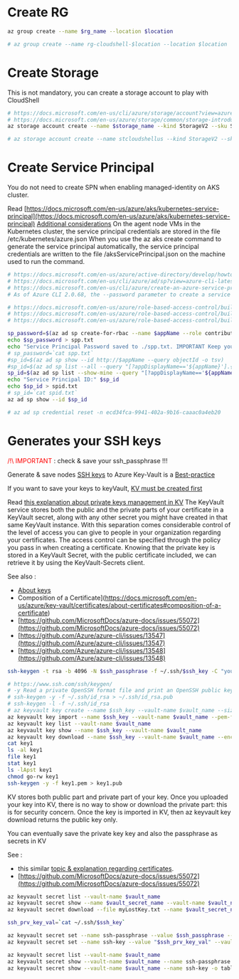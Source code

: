 # Create RG
```sh
az group create --name $rg_name --location $location

# az group create --name rg-cloudshell-$location --location $location

```

# Create Storage

This is not mandatory, you can create a storage account to play with CloudShell

```sh
# https://docs.microsoft.com/en-us/cli/azure/storage/account?view=azure-cli-latest#az-storage-account-create
# https://docs.microsoft.com/en-us/azure/storage/common/storage-introduction#types-of-storage-accounts
az storage account create --name $storage_name --kind StorageV2 --sku Standard_LRS --resource-group $rg_name --location $location --https-only true

# az storage account create --name stcloudshellus --kind StorageV2 --sku Standard_LRS -g rg-cloudshell-$location --location $location --https-only true

```

# Create Service Principal

You do not need to create SPN when enabling managed-identity on AKS cluster.

Read [https://docs.microsoft.com/en-us/azure/aks/kubernetes-service-principal](https://docs.microsoft.com/en-us/azure/aks/kubernetes-service-principal)
[Additional considerations](https://docs.microsoft.com/en-us/azure/aks/kubernetes-service-principal#additional-considerations)
On the agent node VMs in the Kubernetes cluster, the service principal credentials are stored in the file /etc/kubernetes/azure.json
When you use the az aks create command to generate the service principal automatically, the service principal credentials are written to the file /aksServicePrincipal.json on the machine used to run the command.

```sh
# https://docs.microsoft.com/en-us/azure/active-directory/develop/howto-create-service-principal-portal
# https://docs.microsoft.com/en-us/cli/azure/ad/sp?view=azure-cli-latest#az-ad-sp-create-for-rbac
# https://docs.microsoft.com/en-us/cli/azure/create-an-azure-service-principal-azure-cli?view=azure-cli-latest
# As of Azure CLI 2.0.68, the --password parameter to create a service principal with a user-defined password is no longer supported to prevent the accidental use of weak passwords.

# https://docs.microsoft.com/en-us/azure/role-based-access-control/built-in-roles
# https://docs.microsoft.com/en-us/azure/role-based-access-control/built-in-roles#azure-kubernetes-service-cluster-admin-role
# https://docs.microsoft.com/en-us/azure/role-based-access-control/built-in-roles#azure-kubernetes-service-cluster-user-role

sp_password=$(az ad sp create-for-rbac --name $appName --role contributor --query password --output tsv)
echo $sp_password > spp.txt
echo "Service Principal Password saved to ./spp.txt. IMPORTANT Keep your password ..." 
# sp_password=`cat spp.txt`
#sp_id=$(az ad sp show --id http://$appName --query objectId -o tsv)
#sp_id=$(az ad sp list --all --query "[?appDisplayName=='${appName}'].{appId:appId}" --output tsv)
sp_id=$(az ad sp list --show-mine --query "[?appDisplayName=='${appName}'].{appId:appId}" --output tsv)
echo "Service Principal ID:" $sp_id 
echo $sp_id > spid.txt
# sp_id=`cat spid.txt`
az ad sp show --id $sp_id

# az ad sp credential reset -n ecd34fca-9941-402a-9b16-caaac0a4eb20

```

# Generates your SSH keys

<span style="color:red">/!\ IMPORTANT </span> :  check & save your ssh_passphrase !!!

Generate & save nodes [SSH keys](https://docs.microsoft.com/en-us/azure/aks/ssh) to Azure Key-Vault is a [Best-practice](https://github.com/Azure/k8s-best-practices/blob/master/Security_securing_a_cluster.md#securing-host-access)

If you want to save your keys to keyVault, [KV must be created first](setup-kv.md)

Read [this explanation about private keys management in KV](https://github.com/Azure/azure-sdk-for-js/issues/7647#issuecomment-594935307)
The KeyVault service stores both the public and the private parts of your certificate in a KeyVault secret, along with any other secret you might have created in that same KeyVault instance. With this separation comes considerable control of the level of access you can give to people in your organization regarding your certificates. The access control can be specified through the policy you pass in when creating a certificate. Knowing that the private key is stored in a KeyVault Secret, with the public certificate included, we can retrieve it by using the KeyVault-Secrets client.

See also :
- [About keys](https://docs.microsoft.com/en-us/azure/key-vault/certificates/about-certificates#composition-of-a-certificate)
- Composition of a Certificate](https://docs.microsoft.com/en-us/azure/key-vault/certificates/about-certificates#composition-of-a-certificate)
- [https://github.com/MicrosoftDocs/azure-docs/issues/55072](https://github.com/MicrosoftDocs/azure-docs/issues/55072)
- [https://github.com/Azure/azure-cli/issues/13547](https://github.com/Azure/azure-cli/issues/13547)
- [https://github.com/Azure/azure-cli/issues/13548](https://github.com/Azure/azure-cli/issues/13548)

```sh
ssh-keygen -t rsa -b 4096 -N $ssh_passphrase -f ~/.ssh/$ssh_key -C "youremail@groland.grd"

# https://www.ssh.com/ssh/keygen/
# -y Read a private OpenSSH format file and print an OpenSSH public key to stdout.
# ssh-keygen -y -f ~/.ssh/id_rsa > ~/.ssh/id_rsa.pub
# ssh-keygen -l -f ~/.ssh/id_rsa
# az keyvault key create --name $ssh_key --vault-name $vault_name --size 2048 --kty RSA
az keyvault key import --name $ssh_key --vault-name $vault_name --pem-file ~/.ssh/$ssh_key --pem-password $ssh_passphrase
az keyvault key list --vault-name $vault_name
az keyvault key show --name $ssh_key --vault-name $vault_name
az keyvault key download --name $ssh_key --vault-name $vault_name --encoding PEM --file key2
cat key1
ls -al key1
file key1
stat key1
ls -lApst key1
chmod go-rw key1
ssh-keygen -y -f key1.pem > key1.pub

```

KV stores both public part and private part of your key. Once you uploaded your key into KV, there is no way to show or download the private part: this is for security concern.
Once the key is imported in KV, then az keyvault key download returns the public key only. 

You can eventually save the private key key and also the passphrase as secrets in KV

See :
- this similar [topic & explanation regarding certificates](https://github.com/Azure/azure-sdk-for-js/issues/7647#issuecomment-594935307).
- [https://github.com/MicrosoftDocs/azure-docs/issues/55072](https://github.com/MicrosoftDocs/azure-docs/issues/55072)

```sh
az keyvault secret list --vault-name $vault_name
az keyvault secret show --name $vault_secret_name --vault-name $vault_name --output tsv
az keyvault secret download --file myLostKey.txt --name $vault_secret_name --vault-name $vault_name

ssh_prv_key_val=`cat ~/.ssh/$ssh_key`

az keyvault secret set --name ssh-passphrase --value $ssh_passphrase --vault-name $vault_name --description "AKS ${appName} SSH Key Passphrase" 
az keyvault secret set --name ssh-key --value "$ssh_prv_key_val" --vault-name $vault_name --description "AKS ${appName} SSH Private Key value" 

az keyvault secret list --vault-name $vault_name
az keyvault secret show --vault-name $vault_name --name ssh-passphrase -o table
az keyvault secret show --vault-name $vault_name --name ssh-key -o table


```